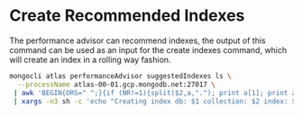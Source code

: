 # Create Recommended Indexes 

The performance advisor can recommend indexes, the output of this command can be used 
as an input for the create indexes command, which will create an index in a rolling way fashion.

```bash
mongocli atlas performanceAdvisor suggestedIndexes ls \
  --processName atlas-00-01.gcp.mongodb.net:27017 \
 | awk 'BEGIN{ORS=" ";}{if (NR!=1){split($2,a,"."); print a[1]; print a[2]; for(i=4;i<=NF-1;++i)printf $i} printf"\n"}' \
 | xargs -n3 sh -c 'echo "Creating index db: $1 collection: $2 index: $3"; mongocli atlas clusters indexes create --clusterName slowQueriesDemo --db $1 --collection $2 --key $3' sh 
``` 
